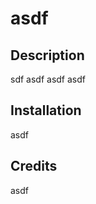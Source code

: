 #  asdf


  ## Description 
  sdf
  asdf
  asdf
  asdf

  ## Installation
  asdf

  ## Credits
  asdf

